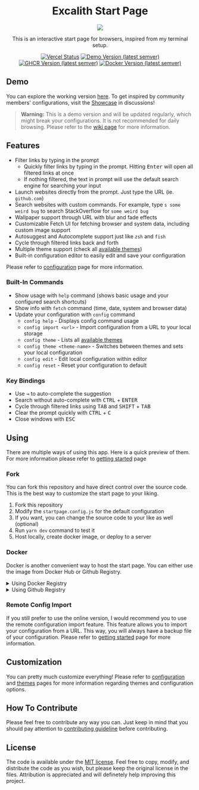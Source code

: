 <div align="center">
	<h1 align="center">Excalith Start Page</h1>
	<img src=".github/startpage.gif" />

This is an interactive start page for browsers, inspired from my terminal setup.

[![Vercel Status](https://therealsujitk-vercel-badge.vercel.app/?app=excalith-start-page)](https://excalith-start-page.vercel.app)
[![Demo Version (latest semver)](https://img.shields.io/github/package-json/v/excalith/excalith-start-page?label=preview)](https://github.com/excalith/excalith-start-page)
[![GHCR Version (latest semver)](https://img.shields.io/github/v/tag/excalith/excalith-start-page?sort=semver&label=ghcr)](https://github.com/excalith/excalith-start-page/pkgs/container/excalith-start-page)
[![Docker Version (latest semver)](https://img.shields.io/docker/v/excalith/start-page?sort=semver&label=docker)](https://hub.docker.com/r/excalith/start-page)

</div>

## Demo

You can explore the working version [here](https://excalith-start-page.vercel.app). To get inspired by community members' configurations, visit the [Showcase](https://github.com/excalith/excalith-start-page/discussions/categories/showcase) in discussions!

> **Warning:** This is a demo version and will be updated regularly, which might break your configurations. It is not recommended for daily browsing. Please refer to the [wiki page](https://github.com/excalith/excalith-start-page/wiki/Getting-Started) for more information.




## Features

- Filter links by typing in the prompt
  - Quickly filter links by typing in the prompt. Hitting <kbd>Enter</kbd> will open all filtered links at once
  - If nothing filtered, the text in prompt will use the default search engine for searching your input
- Launch websites directly from the prompt. Just type the URL (ie. `github.com`)
- Search websites with custom commands. For example, type `s some weird bug` to search StackOverflow for `some weird bug`
- Wallpaper support through URL with blur and fade effects
- Customizable Fetch UI for fetching browser and system data, including custom image support
- Autosuggest and Autocomplete support just like `zsh` and `fish`
- Cycle through filtered links back and forth
- Multiple theme support (check all [available themes](./public/themes/))
- Built-in configuration editor to easily edit and save your configuration

Please refer to [configuration](https://github.com/excalith/excalith-start-page/wiki/Configuration) page for more information.

### Built-In Commands

- Show usage with `help` command (shows basic usage and your configured search shortcuts)
- Show info with `fetch` command (time, date, system and browser data)
- Update your configuration with `config` command
  - `config help` - Displays config command usage
  - `config import <url>` - Import configuration from a URL to your local storage
  - `config theme` - Lists all [available themes](./public/themes/)
  - `config theme <theme-name>` - Switches between themes and sets your local configuration
  - `config edit` - Edit local configuration within editor
  - `config reset` - Reset your configuration to default

### Key Bindings

- Use <kbd>→</kbd> to auto-complete the suggestion
- Search without auto-complete with <kbd>CTRL</kbd> + <kbd>ENTER</kbd>
- Cycle through filtered links using <kbd>TAB</kbd> and <kbd>SHIFT</kbd> + <kbd>TAB</kbd>
- Clear the prompt quickly with <kbd>CTRL</kbd> + <kbd>C</kbd>
- Close windows with <kbd>ESC</kbd>


## Using

There are multiple ways of using this app. Here is a quick preview of them. For more information please refer to [getting started](https://github.com/excalith/excalith-start-page/wiki/Getting-Started) page

### Fork

You can fork this repository and have direct control over the source code. This is the best way to customize the start page to your liking.

1. Fork this repository
2. Modify the `startpage.config.js` for the default configuration
3. If you want, you can change the source code to your like as well (optional)
4. Run `yarn dev` command to test it
5. Host locally, create docker image, or deploy to a server

### Docker

Docker is another convenient way to host the start page. You can either use the image from Docker Hub or Github Registry.

<details>
<summary>Using Docker Registry</summary>
<br>

Pull the latest image
```bash
docker pull excalith/start-page:latest
```

Run the image (change the port mapping of 8080 into something you want)
```bash
docker run --name start-page --restart=always -p 8080:3000 -d excalith/start-page
```
</details>

<details>
<summary>Using Github Registry</summary>
<br>

Pull the latest image
```bash
docker pull ghcr.io/excalith/excalith-start-page:latest
```

Run the image (change the port mapping of 8080 into something you want)
```bash
docker run --name start-page --restart=always -p 8080:3000 -d ghcr.io/excalith/excalith-start-page
```
</details>

### Remote Config Import

If you still prefer to use the online version, I would recommend you to use the remote configuration import feature. This feature allows you to import your configuration from a URL. This way, you will always have a backup file of your configuration. Please refer to [getting started](https://github.com/excalith/excalith-start-page/wiki/Getting-Started) page for more information.

## Customization

You can pretty much customize everything! Please refer to [configuration](https://github.com/excalith/excalith-start-page/wiki/Configuration) and [themes](https://github.com/excalith/excalith-start-page/wiki/Themes) pages for more information regarding themes and configuration options.

## How To Contribute

Please feel free to contribute any way you can. Just keep in mind that you should pay attention to [contributing guideline](.github/CONTRIBUTING.md) before contributing.

## License

The code is available under the [MIT license](LICENSE). Feel free to copy, modify, and distribute the code as you wish, but please keep the original license in the files. Attribution is appreciated and will definetely help improving this project.
